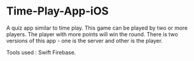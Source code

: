 # Time-Play-App-iOS

A quiz app similar to time play. This game can be played by two or more players. 
The player with more points will win the round.
There is two versions of this app - one is the server and other is the player.


Tools used :
Swift
Firebase.
